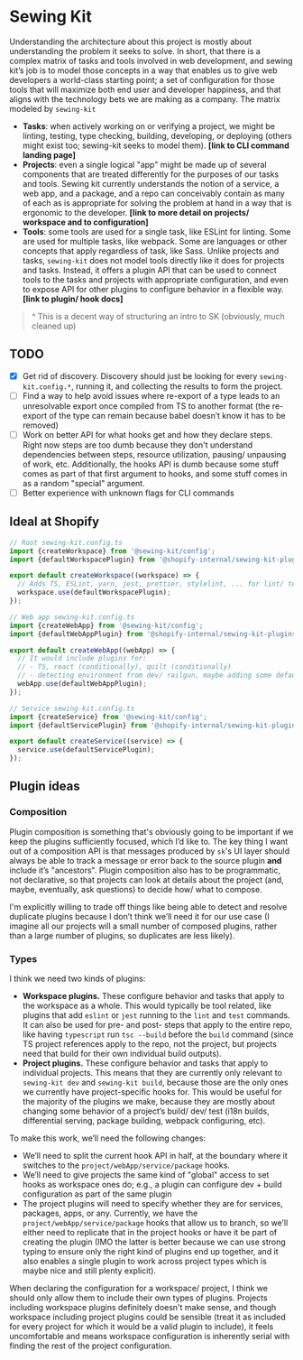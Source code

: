 # Sewing Kit

Understanding the architecture about this project is mostly about understanding the problem it seeks to solve. In short, that there is a complex matrix of tasks and tools involved in web development, and sewing kit’s job is to model those concepts in a way that enables us to give web developers a world-class starting point; a set of configuration for those tools that will maximize both end user and developer happiness, and that aligns with the technology bets we are making as a company. The matrix modeled by `sewing-kit`

- **Tasks**: when actively working on or verifying a project, we might be linting, testing, type checking, building, developing, or deploying (others might exist too; sewing-kit seeks to model them). **[link to CLI command landing page]**
- **Projects**: even a single logical "app" might be made up of several components that are treated differently for the purposes of our tasks and tools. Sewing kit currently understands the notion of a service, a web app, and a package, and a repo can conceivably contain as many of each as is appropriate for solving the problem at hand in a way that is ergonomic to the developer. **[link to more detail on projects/ workspace and to configuration]**
- **Tools**: some tools are used for a single task, like ESLint for linting. Some are used for multiple tasks, like webpack. Some are languages or other concepts that apply regardless of task, like Sass. Unlike projects and tasks, `sewing-kit` does not model tools directly like it does for projects and tasks. Instead, it offers a plugin API that can be used to connect tools to the tasks and projects with appropriate configuration, and even to expose API for other plugins to configure behavior in a flexible way. **[link to plugin/ hook docs]**

> ^ This is a decent way of structuring an intro to SK (obviously, much cleaned up)

## TODO

- [x] Get rid of discovery. Discovery should just be looking for every `sewing-kit.config.*`, running it, and collecting the results to form the project.
- [ ] Find a way to help avoid issues where re-export of a type leads to an unresolvable export once compiled from TS to another format (the re-export of the type can remain because babel doesn’t know it has to be removed)
- [ ] Work on better API for what hooks get and how they declare steps. Right now steps are too dumb because they don't understand dependencies between steps, resource utilization, pausing/ unpausing of work, etc. Additionally, the hooks API is dumb because some stuff comes as part of that first argument to hooks, and some stuff comes in as a random "special" argument.
- [ ] Better experience with unknown flags for CLI commands

## Ideal at Shopify

```ts
// Root sewing-kit.config.ts
import {createWorkspace} from '@sewing-kit/config';
import {defaultWorkspacePlugin} from '@shopify-internal/sewing-kit-plugins';

export default createWorkspace((workspace) => {
  // Adds TS, ESLint, yarn, jest, prettier, stylelint, ... for lint/ test/ type-check
  workspace.use(defaultWorkspacePlugin);
});

// Web app sewing-kit.config.ts
import {createWebApp} from '@sewing-kit/config';
import {defaultWebAppPlugin} from '@shopify-internal/sewing-kit-plugins';

export default createWebApp((webApp) => {
  // It would include plugins for:
  // - TS, react (conditionally), quilt (conditionally)
  // - detecting environment from dev/ railgun, maybe adding some default deploy stuff
  webApp.use(defaultWebAppPlugin);
});

// Service sewing-kit.config.ts
import {createService} from '@sewing-kit/config';
import {defaultServicePlugin} from '@shopify-internal/sewing-kit-plugins';

export default createService((service) => {
  service.use(defaultServicePlugin);
});
```

## Plugin ideas

### Composition

Plugin composition is something that's obviously going to be important if we keep the plugins sufficiently focused, which I’d like to. The key thing I want out of a composition API is that messages produced by `sk`'s UI layer should always be able to track a message or error back to the source plugin **and** include it’s "ancestors". Plugin composition also has to be programmatic, not declarative, so that projects can look at details about the project (and, maybe, eventually, ask questions) to decide how/ what to compose.

I'm explicitly willing to trade off things like being able to detect and resolve duplicate plugins because I don’t think we’ll need it for our use case (I imagine all our projects will a small number of composed plugins, rather than a large number of plugins, so duplicates are less likely).

### Types

I think we need two kinds of plugins:

- **Workspace plugins.** These configure behavior and tasks that apply to the workspace as a whole. This would typically be tool related, like plugins that add `eslint` or `jest` running to the `lint` and `test` commands. It can also be used for pre- and post- steps that apply to the entire repo, like having `typescript` run `tsc --build` before the `build` command (since TS project references apply to the repo, not the project, but projects need that build for their own individual build outputs).
- **Project plugins.** These configure behavior and tasks that apply to individual projects. This means that they are currently only relevant to `sewing-kit dev` and `sewing-kit build`, because those are the only ones we currently have project-specific hooks for. This would be useful for the majority of the plugins we make, because they are mostly about changing some behavior of a project’s build/ dev/ test (i18n builds, differential serving, package building, webpack configuring, etc).

To make this work, we’ll need the following changes:

- We’ll need to split the current hook API in half, at the boundary where it switches to the `project/webApp/service/package` hooks.
- We’ll need to give projects the same kind of "global" access to set hooks as workspace ones do; e.g., a plugin can configure dev + build configuration as part of the same plugin
- The project plugins will need to specify whether they are for services, packages, apps, or any. Currently, we have the `project/webApp/service/package` hooks that allow us to branch, so we’ll either need to replicate that in the project hooks or have it be part of creating the plugin (IMO the latter is better because we can use strong typing to ensure only the right kind of plugins end up together, and it also enables a single plugin to work across project types which is maybe nice and still plenty explicit).

When declaring the configuration for a workspace/ project, I think we should only allow them to include their own types of plugins. Projects including workspace plugins definitely doesn't make sense, and though workspace including project plugins could be sensible (treat it as included for every project for which it would be a valid plugin to include), it feels uncomfortable and means workspace configuration is inherently serial with finding the rest of the project configuration.
